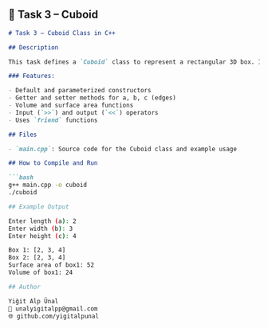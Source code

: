 ## 📁 Task 3 – Cuboid

```markdown
# Task 3 – Cuboid Class in C++

## Description

This task defines a `Cuboid` class to represent a rectangular 3D box. It includes basic functionality like setting and getting dimensions, calculating volume and surface area, and using `friend` functions for I/O.

### Features:

- Default and parameterized constructors
- Getter and setter methods for a, b, c (edges)
- Volume and surface area functions
- Input (`>>`) and output (`<<`) operators
- Uses `friend` functions

## Files

- `main.cpp`: Source code for the Cuboid class and example usage

## How to Compile and Run

```bash
g++ main.cpp -o cuboid
./cuboid

## Example Output

Enter length (a): 2
Enter width (b): 3
Enter height (c): 4

Box 1: [2, 3, 4]
Box 2: [2, 3, 4]
Surface area of box1: 52
Volume of box1: 24

## Author

Yiğit Alp Ünal
📧 unalyigitalpp@gmail.com
🌐 github.com/yigitalpunal